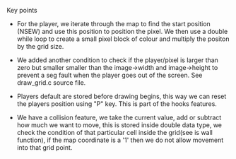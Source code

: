 Key points

* For the player, we iterate through the map to find the start position (NSEW) and use this position to position the pixel. We then use a double while loop to create a small pixel block of colour and multiply the positon by the grid size.

* We added another condition to check if the player/pixel is larger than zero but smaller smaller than the image->width and image->height to prevent a seg fault when the player goes out of the screen. See draw_grid.c source file.

* Players default are stored before drawing begins, this way we can reset the players position using "P" key. This is part of the hooks features.

* We have a collision feature, we take the current value, add or subtract how much we want to move, this is stored inside double data type, we check the condition of that particular cell inside the grid(see is wall function), if the map coordinate is a '1' then we do not allow movement into that grid point.
